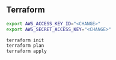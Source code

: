 ## Terraform

```bash
export AWS_ACCESS_KEY_ID="<CHANGE>"
export AWS_SECRET_ACCESS_KEY="<CHANGE>"

terraform init
terraform plan
terraform apply
```
